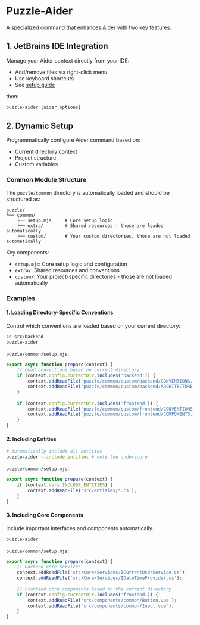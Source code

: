 # Puzzle-Aider

A specialized command that enhances Aider with two key features:

## 1. JetBrains IDE Integration

Manage your Aider context directly from your IDE:
- Add/remove files via right-click menu
- Use keyboard shortcuts
- See [setup guide](JETBRAINS_INTEGRATION.md)

then:

```bash
puzzle-aider [aider options]
```

## 2. Dynamic Setup

Programmatically configure Aider command based on:
- Current directory context
- Project structure
- Custom variables

### Common Module Structure

The `puzzle/common` directory is automatically loaded and should be structured as:

```
puzzle/
└── common/
    ├── setup.mjs     # Core setup logic
    ├── extra/        # Shared resources - those are loaded automatically
    └── custom/       # Your custom directories, those are not loaded automatically
```

Key components:
- `setup.mjs`: Core setup logic and configuration
- `extra/`: Shared resources and conventions
- `custom/`: Your project-specific directories - those are not loaded automatically

### Examples

#### 1. Loading Directory-Specific Conventions

Control which conventions are loaded based on your current directory:

```bash
cd src/backend
puzzle-aider
```

`puzzle/common/setup.mjs`:
```javascript
export async function prepare(context) {
    // Load conventions based on current directory
    if (context.config.currentDir.includes('backend')) {
        context.addReadFile('puzzle/common/custom/backend/CONVENTIONS.md');
        context.addReadFile('puzzle/common/custom/backend/ARCHITECTURE.md');
    }
    
    if (context.config.currentDir.includes('frontend')) {
        context.addReadFile('puzzle/common/custom/frontend/CONVENTIONS.md');
        context.addReadFile('puzzle/common/custom/frontend/COMPONENTS.md');
    }
}
```

#### 2. Including Entities

```bash
# Automatically include all entities
puzzle-aider --include_entities # note the underscore
```

`puzzle/common/setup.mjs`:
```javascript
export async function prepare(context) {
    if (context.vars.INCLUDE_ENTITIES) {
        context.addReadFile('src/entities/*.cs');
    }
}
```

#### 3. Including Core Components

Include important interfaces and components automatically.

```bash
puzzle-aider
```

`puzzle/common/setup.mjs`:
```javascript
export async function prepare(context) {
    // Backend core services
    context.addReadFile('src/Core/Services/ICurrentUserService.cs');
    context.addReadFile('src/Core/Services/IDateTimeProvider.cs');
    
    // Frontend core components based on the current directory
    if (context.config.currentDir.includes('frontend')) {
        context.addReadFile('src/components/common/Button.vue');
        context.addReadFile('src/components/common/Input.vue');
    }
}
```
